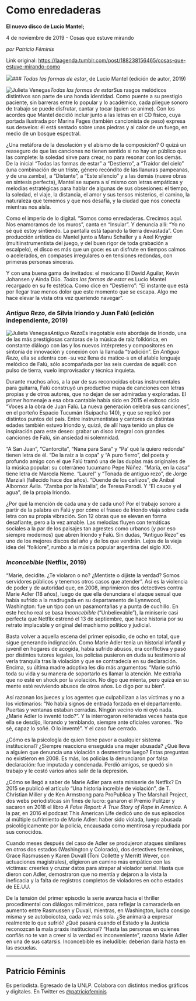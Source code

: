 # Como enredaderas

**El nuevo disco de Lucio Mantel;**

4 de noviembre de 2019 - Cosas que estuve mirando

_por Patricio Féminis_

Link original: https://laagenda.tumblr.com/post/188238156465/cosas-que-estuve-mirando-como

![](https://64.media.tumblr.com/9b66d8088a7d10325f45bac7bcd27f08/fc6b3cb0eb805e5e-09/s500x750/d44f8f11b4dcaaa87c00b6056338262b86b4f76f.jpg)### *Todas las formas de estar*, de Lucio Mantel (edición de autor, 2019)

![Julieta Venegas](https://64.media.tumblr.com/0328c88908b9220ed1ffa1772826fc30/fc6b3cb0eb805e5e-2a/s250x400/3eaed0804390f678868b637bf007dd60d06fad18.jpg)*Todas las formas de estar*Sus
rasgos melódicos distintivos son parte de una honda identidad. Como puente a su
prestigio paciente, sin barreras entre lo popular y lo académico, cada pliegue
sonoro de trabajo se puede disfrutar, cantar y tocar (quien se anime). Con los
acordes que Mantel decidió incluir junto a las letras en el CD físico, cuya
portada ilustrada por Marina Fages (también cancionista de peso) expresa sus
desvelos: él está sentado sobre unas piedras y al calor de un fuego, en medio
de un bosque espectral. 

¿Una
metáfora de la desolación y el abismo de la composición? O quizá un reaseguro
de que las canciones no tienen sentido si no hay un público que las complete:
la soledad sirve para crear, no para resonar con los demás. De la inicial “Todas las formas de estar” a “Destierro”, a “Traidor del cielo” (una combinación de un triste, género recóndito
de las llanuras pampeanas, y de una zamba), a “Distante”, a “Este silencio”
y a las demás (nueve obras en síntesis perfecta), Mantel se supera a sí mismo con
letras empáticas y melodías estratégicas para hablar de algunas de sus
obsesiones: el tiempo, la soledad, el viaje, la distancia, el amor y sus tensos
misterios, el camino, la naturaleza que tememos y que nos desafía, y la ciudad
que nos conecta mientras nos aísla. 

Como
el imperio de lo digital. “Somos como enredaderas. Crecimos aquí. Nos
enamoramos de los muros”, canta en “Insular”.
Y denuncia allí: “Yo no sé qué estoy sintiendo. La pantalla está tapando la
tierra devastada”. Con producción artística de Mantel junto a Manu Schaller y a
Axel Krygier (multiinstrumentista del juego, y del buen rigor de toda grabación
a escalpelo), el disco es más que un goce: es un disfrute en tiempos calmos o
acelerados, en compases irregulares o en tensiones redondas, con primeras
personas sinceras. 

Y
con una buena gama de invitados: el mexicano El David Aguilar, Kevin Johansen y
Aínda Dúo. *Todas las formas de estar*
es Lucio Mantel recargado en su fe estética. Como dice en “Destierro”: “El instante que está por llegar trae menos dolor que
este momento que se escapa. Algo me hace elevar la vista otra vez queriendo
navegar”. 

### *Antiguo Rezo*, de Silvia Iriondo y Juan Falú (edición independiente, 2019)

![Julieta Venegas](https://64.media.tumblr.com/a852a0af8096b5763278500f6c0bee21/fc6b3cb0eb805e5e-62/s250x400/8422e103f632dbc9ced42eaadd478fe3aa6af407.jpg)*Antiguo Rezo*Es
inagotable este abordaje de Iriondo, una de las más prestigiosas cantoras de la música
de raíz folklórica, en constante diálogo con las y los nuevos intérpretes y
compositores en sintonía de innovación y conexión con la llamada “tradición”. En
*Antiguo Rezo*, ella se adentra con -su
voz llena de matice-s en el afable lenguaje melódico de Falú, sólo acompañada
por las seis cuerdas de aquél: con pulso de tierra, vuelo improvisador y
técnica inquieta. 

Durante
muchos años, a la par de sus reconocidas obras instrumentales para guitarra, Falú
construyó un productivo mapa de canciones con letras propias y de otros autores,
que no dejan de ser admiradas y exploradas. El primer homenaje a esa obra cantable
había sido en 2015 el exitoso ciclo “Voces a la obra de Juan Falú. La nueva
generación celebra sus canciones”, en el porteño Espacio Tucumán (Suipacha
140), y que se replicó por distintos puntos del país. Entre instrumentistas y
cantores de distintas edades también estuvo Iriondo y, quizá, de allí haya
tenido un plus de inspiración para este deseo: grabar un disco integral con
grandes canciones de Falú, sin ansiedad ni solemnidad.

“A San Juan”,
“Cantorcita”, “Nana para Sara” y “Pa’ qué la
quiero redonda” tienen letra de él. “De
la raíz a la copa” y “A puro fierro”,
del poeta y profundo amigo con el que Falú tramó una de las duplas más originales
de la música popular: su coterráneo tucumano Pepe Núñez. “María, en la casa” tiene letra de Marcela Neme. “Laurel” y “Tonada de antiguo
rezo”, de Jorge Marziali (fallecido hace dos años). “Duende de los cañizos”, de Aníbal Albornoz Ávila. “Zamba por la Natalia”, de Teresa Parodi.
Y “El cauce y el agua”, de la propia
Iriondo.

¿Por
qué la mención de cada una y de cada uno? Por el trabajo sonoro a partir de
la palabra en Falú y por cómo el fraseo de Iriondo viaja sobre cada letra con
su propia vibración. Son 12 obras que se elevan en forma desafiante, pero a la
vez amable. Las melodías fluyen con temáticas sociales a la par de los paisajes
tan agrestes como urbanos (y por eso siempre modernos) que abren Iriondo y Falú.
Sin dudas, “Antiguo Rezo” es uno de los
mejores discos del año y de los que vendrán. Lejos de la vieja idea del
“folklore”, rumbo a la música popular argentina del siglo XXI. 

### *Inconcebible* (Netflix, 2019)





“Marie, decidite. ¿Te violaron o no?
¿Mentiste o dijiste la verdad? Somos servidores públicos y tenemos otros casos
que atender”. Así es la violencia de poder y de autoridad que, en 2008,
imprimieron dos detectives contra Marie Adler (18 años), luego de que ella
denunciara el ataque sexual que había sufrido a la madrugada en su departamento
de Lynnwood, Washington: fue un tipo con un pasamontañas y a punta de cuchillo.
En este hecho real se basa *Inconcebible*
(“Unbelievable”), la miniserie casi perfecta que Netflix estrenó el 13 de
septiembre, que hace historia por su retrato implacable y original del machismo
político y judicial. 

Basta volver a aquella
escena del primer episodio, de ocho en total, que sigue generando indignación.
Como Marie Adler tenía un historial infantil y juvenil en hogares de acogida,
había sufrido abusos, era conflictiva y pasó por distintos tutores legales, los
policías pusieron en duda su testimonio al verla tranquila tras la violación y
que se contradecía en su declaración. Encima, su última madre adoptiva les dio
más argumentos: “Marie sufrió toda su vida y su manera de soportarlo es llamar
la atención. Me extraña que no esté en shock por la violación. No digo que
mienta, pero quizá en su mente esté reviviendo abusos de otros años. Lo digo
por su bien”.

Así razonan los jueces y los
agentes que culpabilizan a las víctimas y no a los victimarios: “No había
signos de entrada forzada en el departamento. Puertas y ventanas estaban
cerradas. Ningún vecino vio ni oyó nada. ¿Marie Adler lo inventó todo?”. Y la
interrogaron reiteradas veces hasta que ella se desdijo, llorando y temblando,
siempre ante oficiales varones. “No sé, capaz lo soñé. O lo inventé”. Y el caso
fue cerrado.

¿Cómo es la psicología de
quien tiene pavor a cualquier sistema institucional? ¿Siempre reacciona
enseguida una mujer abusada? ¿Qué lleva a alguien que denuncia una violación a
desmentirse luego? Estas preguntas no existieron en 2008. Es más, los policías
la denunciaron por falsa declaración: fue imputada y condenada. Perdió amigos, se
quedó sin trabajo y le costó varios años salir de la depresión.

¿Cómo se llegó a saber de
Marie Adler para esta miniserie de Netflix? En 2015 se publicó el artículo “Una
historia increíble de violación”, de T. Christian Miller y de Ken Armstrong
para ProPublica y The Marshall Project, dos webs periodísticas sin fines de
lucro: ganaron el Premio Pulitzer y sacaron en 2018 el libro *A False Report: A True Story of Rape in
America*. A la par, en 2016 el podcast This American Life dedicó uno de sus
episodios al múltiple sufrimiento de Marie Adler: haber sido violada, luego
abusada psicológicamente por la policía, encausada como mentirosa y repudiada
por sus conocidos.

Cuando meses después del
caso de Adler se produjeron ataques similares en otros dos estados (Washington
y Colorado), dos detectives femeninas, Grace Rasmussen y Karen Duvall (Toni Collette y Merritt Wever, con
actuaciones magistrales), eligieron un camino más empático con las
víctimas: creerles y cruzar datos para atrapar al violador serial. Hasta que
dieron con Adler, demostraron que no mentía y dejaron a la vista la ineficacia
y la falta de registros completos de violadores en ocho estados de EE.UU. 

De la tensión del primer
episodio la serie avanza hacia el thriller procedimental con diálogos
milimétricos, para reflejar la camaradería en aumento entre Rasmussen y Duvall,
mientras, en Washington, lucha consigo misma y se autoboicotea, cada vez más
sola. ¿Se animará a expresar realmente lo que sufrió? ¿Qué pasará cuando el
Estado y la Justicia reconozcan la mala praxis institucional? “Hasta las
personas en quienes confiás no te van a creer si la verdad es inconveniente”,
razona Marie Adler en una de sus catarsis. Inconcebible es ineludible: deberían
darla hasta en las escuelas.



---

Patricio Féminis
----------------

 Es periodista. Egresado de la UNLP. Colabora con distintos medios gráficos y digitales. En Twitter es [@patriciofeminis](https://twitter.com/patriciofeminis)  

